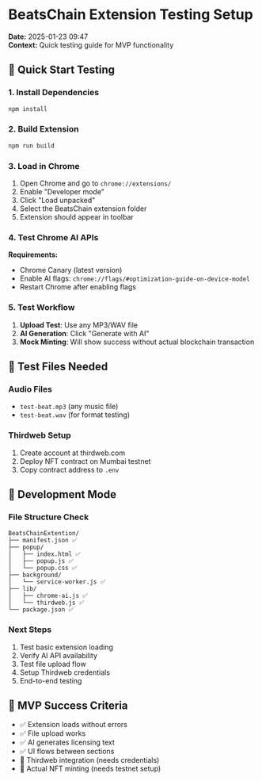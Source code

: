 # BeatsChain Extension Testing Setup
**Date:** 2025-01-23 09:47  
**Context:** Quick testing guide for MVP functionality

## 🚀 Quick Start Testing

### 1. Install Dependencies
```bash
npm install
```

### 2. Build Extension
```bash
npm run build
```

### 3. Load in Chrome
1. Open Chrome and go to `chrome://extensions/`
2. Enable "Developer mode"
3. Click "Load unpacked"
4. Select the BeatsChain extension folder
5. Extension should appear in toolbar

### 4. Test Chrome AI APIs
**Requirements:**
- Chrome Canary (latest version)
- Enable AI flags: `chrome://flags/#optimization-guide-on-device-model`
- Restart Chrome after enabling flags

### 5. Test Workflow
1. **Upload Test**: Use any MP3/WAV file
2. **AI Generation**: Click "Generate with AI" 
3. **Mock Minting**: Will show success without actual blockchain transaction

## 🧪 Test Files Needed

### Audio Files
- `test-beat.mp3` (any music file)
- `test-beat.wav` (for format testing)

### Thirdweb Setup
1. Create account at thirdweb.com
2. Deploy NFT contract on Mumbai testnet
3. Copy contract address to `.env`

## 🔧 Development Mode

### File Structure Check
```
BeatsChainExtention/
├── manifest.json ✅
├── popup/
│   ├── index.html ✅
│   ├── popup.js ✅
│   └── popup.css ✅
├── background/
│   └── service-worker.js ✅
├── lib/
│   ├── chrome-ai.js ✅
│   └── thirdweb.js ✅
└── package.json ✅
```

### Next Steps
1. Test basic extension loading
2. Verify AI API availability
3. Test file upload flow
4. Setup Thirdweb credentials
5. End-to-end testing

## 🎯 MVP Success Criteria
- ✅ Extension loads without errors
- ✅ File upload works
- ✅ AI generates licensing text
- ✅ UI flows between sections
- 🔄 Thirdweb integration (needs credentials)
- 🔄 Actual NFT minting (needs testnet setup)